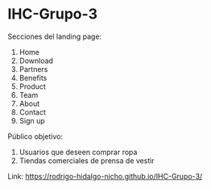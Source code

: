 # IHC-Grupo-3

Secciones del landing page:
1. Home 
2. Download 
3. Partners 
4. Benefits 
5. Product 
6. Team 
7. About 
8. Contact
9. Sign up

Público objetivo:

1. Usuarios que deseen comprar ropa
2. Tiendas comerciales de prensa de vestir

Link: 
https://rodrigo-hidalgo-nicho.github.io/IHC-Grupo-3/
